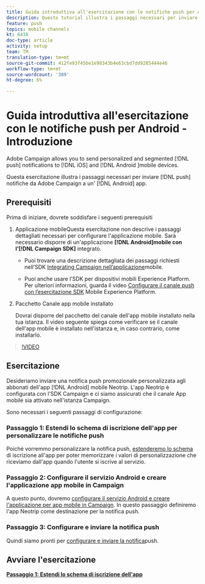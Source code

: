 ```yaml
---
title: Guida introduttiva all'esercitazione con le notifiche push per Android - Introduzione
description: Questo tutorial illustra i passaggi necessari per inviare notifiche push da Adobe Campaign e riceverle nell’app Android.
feature: push
topics: mobile channels
kt: 6438
doc-type: article
activity: setup
team: TM
translation-type: tm+mt
source-git-commit: 412fe93f45be1e98343b4e63cbd7dd9285444e46
workflow-type: tm+mt
source-wordcount: '389'
ht-degree: 6%

---
```



# Guida introduttiva all&#39;esercitazione con le notifiche push per Android - Introduzione

Adobe Campaign allows you to send personalized and segmented [!DNL push] notifications to [!DNL iOS] and [!DNL Android ]mobile devices.

Questa esercitazione illustra i passaggi necessari per inviare [!DNL push] notifiche da  Adobe Campaign a un&#39; [!DNL Android] app.

## Prerequisiti

Prima di iniziare, dovrete soddisfare i seguenti prerequisiti

1) Applicazione mobileQuesta esercitazione non descrive i passaggi dettagliati necessari per configurare l&#39;applicazione mobile. Sarà necessario disporre di un&#39;applicazione **[!DNL Android]mobile con l&#39;[!DNL Campaign SDK]** integrato.

   * Puoi trovare una descrizione dettagliata dei passaggi richiesti nell’SDK [Integrating Campaign nell’applicazione](https://experienceleague.adobe.com/docs/campaign-classic/using/sending-messages/sending-push-notifications/integrating-campaign-sdk-into-the-mobile-application.html)mobile.

   * Puoi anche usare l’SDK per dispositivi mobili  Experience Platform. Per ulteriori informazioni, guarda il video [Configurare il canale push con l’esercitazione SDK](https://experienceleague.adobe.com/docs/campaign-classic-learn/tutorials/sending-messages/push-channel/configure-push-using-aep-mobile-sdk.html) Mobile  Experience Platform.

2) Pacchetto Canale app mobile installato

   Dovrai disporre del pacchetto del canale dell&#39;app mobile installato nella tua istanza. Il video seguente spiega come verificare se il canale dell&#39;app mobile è installato nell&#39;istanza e, in caso contrario, come installarlo.

>[!VIDEO](https://video.tv.adobe.com/v/326544?quality=12)

## Esercitazione

Desideriamo inviare una notifica push promozionale personalizzata agli abbonati dell&#39;app [!DNL Android] mobile Neotrip. L&#39;app Neotrip è configurata con l&#39;SDK Campaign e ci siamo assicurati che il canale App mobile sia attivato nell&#39;istanza Campaign.

Sono necessari i seguenti passaggi di configurazione:

### Passaggio 1: Estendi lo schema di iscrizione dell&#39;app per personalizzare le notifiche push

Poiché vorremmo personalizzare la notifica push, [estenderemo lo schema](/help/tutorial-getting-started-with-push-notifications-for-android/extending-the-app-subscription-schema.md) di iscrizione all&#39;app per poter memorizzare i valori di personalizzazione che riceviamo dall&#39;app quando l&#39;utente si iscrive al servizio.

### Passaggio 2: Configurare il servizio Android e creare l&#39;applicazione app mobile in Campaign

A questo punto, dovremo [configurare il servizio Android e creare l&#39;applicazione per app mobile in Campaign](/help/tutorial-getting-started-with-push-notifications-for-android/configuring-an-android-service-in-campaign.md). In questo passaggio definiremo l&#39;app Neotrip come destinazione per la notifica push.

### Passaggio 3: Configurare e inviare la notifica push

Quindi siamo pronti per [configurare e inviare la notifica](/help/tutorial-getting-started-with-push-notifications-for-android/configuring-and-sending-push-notifications.md)push.

## Avviare l&#39;esercitazione

**[Passaggio 1: Estendi lo schema di iscrizione dell&#39;app](/help/tutorial-getting-started-with-push-notifications-for-android/extending-the-app-subscription-schema.md)**
